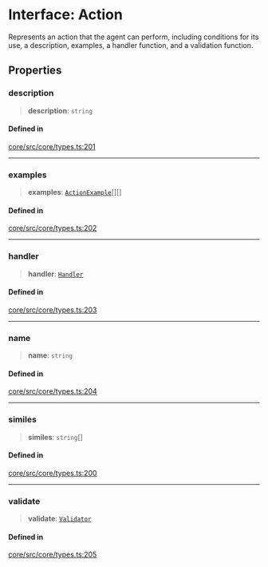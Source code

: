 # Interface: Action

Represents an action that the agent can perform, including conditions for its use, a description, examples, a handler function, and a validation function.

## Properties

### description

> **description**: `string`

#### Defined in

[core/src/core/types.ts:201](https://github.com/ai16z/eliza/blob/c96957e5a5d17e343b499dd4d46ce403856ac5bc/core/src/core/types.ts#L201)

---

### examples

> **examples**: [`ActionExample`](ActionExample.md)[][]

#### Defined in

[core/src/core/types.ts:202](https://github.com/ai16z/eliza/blob/c96957e5a5d17e343b499dd4d46ce403856ac5bc/core/src/core/types.ts#L202)

---

### handler

> **handler**: [`Handler`](../type-aliases/Handler.md)

#### Defined in

[core/src/core/types.ts:203](https://github.com/ai16z/eliza/blob/c96957e5a5d17e343b499dd4d46ce403856ac5bc/core/src/core/types.ts#L203)

---

### name

> **name**: `string`

#### Defined in

[core/src/core/types.ts:204](https://github.com/ai16z/eliza/blob/c96957e5a5d17e343b499dd4d46ce403856ac5bc/core/src/core/types.ts#L204)

---

### similes

> **similes**: `string`[]

#### Defined in

[core/src/core/types.ts:200](https://github.com/ai16z/eliza/blob/c96957e5a5d17e343b499dd4d46ce403856ac5bc/core/src/core/types.ts#L200)

---

### validate

> **validate**: [`Validator`](../type-aliases/Validator.md)

#### Defined in

[core/src/core/types.ts:205](https://github.com/ai16z/eliza/blob/c96957e5a5d17e343b499dd4d46ce403856ac5bc/core/src/core/types.ts#L205)
